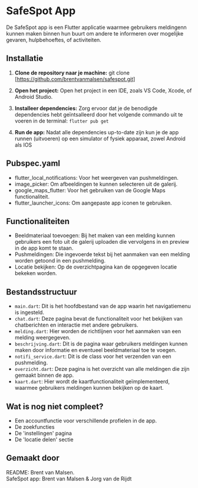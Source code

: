 # SafeSpot App

De SafeSpot app is een Flutter applicatie waarmee gebruikers meldingenn kunnen maken binnen hun buurt om andere te informeren over mogelijke gevaren, hulpbehoeftes, of activiteiten.

## Installatie

1. **Clone de repository naar je machine:**
   git clone [https://github.com/brentvanmalsen/safespot.git]

2. **Open het project:**
   Open het project in een IDE, zoals VS Code, Xcode, of Android Studio.

3. **Installeer dependencies:**
   Zorg ervoor dat je de benodigde dependencies hebt geïntsalleerd door het volgende commando uit te voeren in de terminal: `flutter pub get`
   
4. **Run de app:**
   Nadat alle dependencies up-to-date zijn kun je de app runnen (uitvoeren) op een simulator of fysiek apparaat, zowel Android als IOS 

## Pubspec.yaml

- flutter_local_notifications: Voor het weergeven van pushmeldingen.  
- image_picker: Om afbeeldingen te kunnen selecteren uit de galerij.  
- google_maps_flutter: Voor het gebruiken van de Google Maps functionaliteit.   
- flutter_launcher_icons: Om aangepaste app iconen te gebruiken. 

## Functionaliteiten

- Beeldmateriaal toevoegen: Bij het maken van een melding kunnen gebruikers een foto uit de galerij uploaden die vervolgens in en preview in de app komt te staan.  
- Pushmeldingen: Die ingevoerde tekst bij het aanmaken van een melding worden getoond in een pushmelding.  
- Locatie bekijken: Op de overzichtpagina kan de opgegeven locatie bekeken worden.  

## Bestandsstructuur

- `main.dart`: Dit is het hoofdbestand van de app waarin het navigatiemenu is ingesteld.   
- `chat.dart`: Deze pagina bevat de functionaliteit voor het bekijken van chatberichten en interactie met andere gebruikers.   
- `melding.dart`: Hier worden de richtlijnen voor het aanmaken van een melding weergegeven.     
- `beschrijving.dart`: Dit is de pagina waar gebruikers meldingen kunnen maken door informatie en eventueel beeldmateriaal toe te voegen.
- `notifi_service.dart`: Dit is de class voor het verzenden van een pushmelding.  
- `overzicht.dart`: Deze pagina is het overzicht van alle meldingen die zijn gemaakt binnen de app.  
- `kaart.dart`: Hier wordt de kaartfunctionaliteit geïmplementeerd, waarmee gebruikers meldingen kunnen bekijken op de kaart.

## Wat is nog niet compleet?

- Een accountfunctie voor verschillende profielen in de app.
- De zoekfuncties
- De 'instellingen' pagina
- De 'locatie delen' sectie

## Gemaakt door

README: Brent van Malsen.  
SafeSpot app: Brent van Malsen & Jorg van de Rijdt


